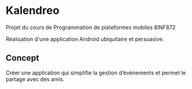 # Kalendreo

Projet du cours de Programmation de plateformes mobiles 8INF872

Réalisation d'une application Android ubiquitaire et persuasive. 

## Concept
Créer une application qui simplifie la gestion d’événements et permet le partage avec des amis. 
